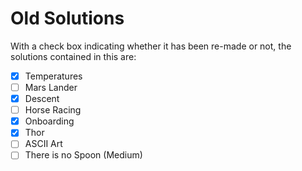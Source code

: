 # Old Solutions

With a check box indicating whether it has been re-made or not, the solutions contained in this are:

- [x] Temperatures
- [ ] Mars Lander
- [x] Descent
- [ ] Horse Racing
- [x] Onboarding
- [x] Thor
- [ ] ASCII Art
- [ ] There is no Spoon (Medium)
